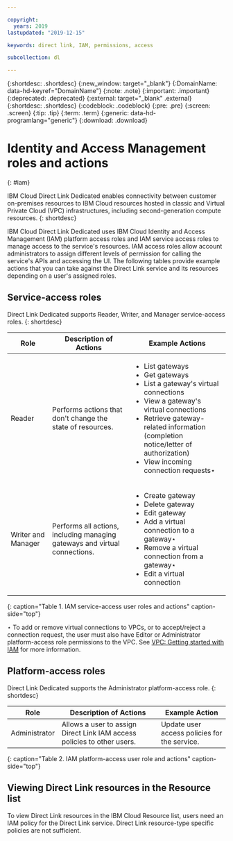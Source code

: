 ```yaml
---

copyright:
  years: 2019
lastupdated: "2019-12-15"

keywords: direct link, IAM, permissions, access

subcollection: dl

---
```


{:shortdesc: .shortdesc}
{:new_window: target="_blank"}
{:DomainName: data-hd-keyref="DomainName"}
{:note: .note}
{:important: .important}
{:deprecated: .deprecated}
{:external: target="_blank" .external}
{:shortdesc: .shortdesc}
{:codeblock: .codeblock}
{:pre: .pre}
{:screen: .screen}
{:tip: .tip}
{:term: .term}
{:generic: data-hd-programlang="generic"}
{:download: .download}

#  Identity and Access Management roles and actions
{: #iam}

IBM Cloud Direct Link Dedicated enables connectivity between customer on-premises resources to IBM Cloud resources hosted in classic and Virtual Private Cloud (VPC) infrastructures, including second-generation compute resources.
{: shortdesc}

IBM Cloud Direct Link Dedicated uses IBM Cloud Identity and Access Management (IAM) platform access roles and IAM service access roles to manage access to the service's resources. IAM access roles allow account administrators to assign different levels of permission for calling the service's APIs and accessing the UI. The following tables provide example actions that you can take against the Direct Link service and its resources depending on a user's assigned roles.

## Service-access roles

Direct Link Dedicated supports Reader, Writer, and Manager service-access roles.
{: shortdesc}

| Role | Description of Actions | Example Actions |
|---|---|---|
| Reader | Performs actions that don't change the state of resources. |<ul><li>List gateways</li><li>Get gateways</li><li>List a gateway's virtual connections</li><li>View a gateway's virtual connections</li><li>Retrieve gateway-related information (completion notice/letter of authorization)</li><li>View incoming connection requests&#8902; </li></ul>
| Writer and Manager | Performs all actions, including managing gateways and virtual connections. |<ul><li>Create gateway</li><li>Delete gateway</li><li>Edit gateway</li><li>Add a virtual connection to a gateway&#8902;  </li> <li>Remove a virtual connection from a gateway&#8902; </li><li>Edit a virtual connection |                     |
{: caption="Table 1. IAM service-access user roles and actions" caption-side="top"}

&#8902; To add or remove virtual connections to VPCs, or to accept/reject a connection request, the user must also have Editor or Administrator platform-access role permissions to the VPC. See [VPC: Getting started with IAM](/docs/vpc?topic=vpc-iam-getting-started) for more information. 

## Platform-access roles

Direct Link Dedicated supports the Administrator platform-access role.
{: shortdesc}

| Role | Description of Actions | Example Action
|---|---|---|
| Administrator | Allows a user to assign Direct Link IAM access policies to other users. | Update user access policies for the service. |                 |
{: caption="Table 2. IAM platform-access user role and actions" caption-side="top"}


## Viewing Direct Link resources in the Resource list

To view Direct Link resources in the IBM Cloud Resource list, users need an IAM policy for the Direct Link service. Direct Link resource-type specific policies are not sufficient.
